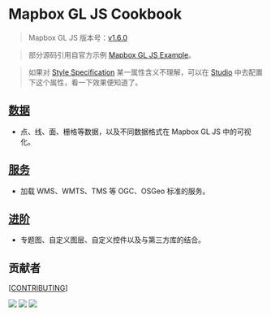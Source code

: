 # Mapbox GL JS Cookbook

> Mapbox GL JS 版本号：[v1.6.0](https://docs.mapbox.com/mapbox-gl-js/overview/)

> 部分源码引用自官方示例 [Mapbox GL JS Example](https://docs.mapbox.com/mapbox-gl-js/examples/)。

> 如果对 [Style Specification](https://docs.mapbox.com/mapbox-gl-js/style-spec/) 某一属性含义不理解，可以在 [Studio](https://studio.mapbox.com/) 中去配置下这个属性，看一下效果便知道了。


## [数据](https://giser.xyz/mapbox-gl-js-cookbook/data/)
  * 点、线、面、栅格等数据，以及不同数据格式在 Mapbox GL JS 中的可视化。
## [服务](https://giser.xyz/mapbox-gl-js-cookbook/service//)
  * 加载 WMS、WMTS、TMS 等 OGC、OSGeo 标准的服务。
## [进阶](https://giser.xyz/mapbox-gl-js-cookbook/advance/)
  * 专题图、自定义图层、自定义控件以及与第三方库的结合。


## 贡献者
[[CONTRIBUTING](CONTRIBUTING.md)]

[![](https://avatars2.githubusercontent.com/u/20068340?s=60&v=4)](https://github.com/huanglii/) [![](https://avatars0.githubusercontent.com/u/27879336?s=60&v=4)](https://github.com/JerckyLY) [![](https://avatars1.githubusercontent.com/u/3953310?s=60&v=4)](https://github.com/AllanHao)
